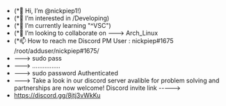 - (*👋 Hi, I’m @nickpiep1!)
- (*👀 I’m interested in /Developing)
- (*🌱 I’m currently learning "^VSC")
- (*💞️ I’m looking to collaborate on ---> Arch_Linux
- (*📫 How to reach me Discord PM User : nickpiep#1675 /root/adduser/nickpiep#1675/
- --->          sudo pass
-  --->          ................ 
-   --->        sudo password Authenticated
-    --->  Take a look in our discord server avalible for problem solving and partnerships are now welcome! Discord invite link ----->
-  https://discord.gg/8jtj3vWkKu
<!-- End of Line

